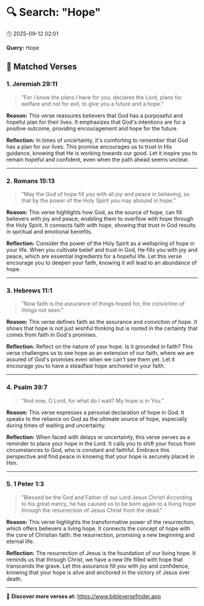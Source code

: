 # 🔍 Search: "Hope"
🕒 2025-09-12 02:01

**Query:** Hope

## 📖 Matched Verses

### 1. Jeremiah 29:11
> "For I know the plans I have for you, declares the Lord, plans for welfare and not for evil, to give you a future and a hope."

**Reason:** This verse reassures believers that God has a purposeful and hopeful plan for their lives. It emphasizes that God's intentions are for a positive outcome, providing encouragement and hope for the future.

**Reflection:** In times of uncertainty, it's comforting to remember that God has a plan for our lives. This promise encourages us to trust in His guidance, knowing that He is working towards our good. Let it inspire you to remain hopeful and confident, even when the path ahead seems unclear.

---

### 2. Romans 15:13
> "May the God of hope fill you with all joy and peace in believing, so that by the power of the Holy Spirit you may abound in hope."

**Reason:** This verse highlights how God, as the source of hope, can fill believers with joy and peace, enabling them to overflow with hope through the Holy Spirit. It connects faith with hope, showing that trust in God results in spiritual and emotional benefits.

**Reflection:** Consider the power of the Holy Spirit as a wellspring of hope in your life. When you cultivate belief and trust in God, He fills you with joy and peace, which are essential ingredients for a hopeful life. Let this verse encourage you to deepen your faith, knowing it will lead to an abundance of hope.

---

### 3. Hebrews 11:1
> "Now faith is the assurance of things hoped for, the conviction of things not seen."

**Reason:** This verse defines faith as the assurance and conviction of hope. It shows that hope is not just wishful thinking but is rooted in the certainty that comes from faith in God's promises.

**Reflection:** Reflect on the nature of your hope. Is it grounded in faith? This verse challenges us to see hope as an extension of our faith, where we are assured of God's promises even when we can't see them yet. Let it encourage you to have a steadfast hope anchored in your faith.

---

### 4. Psalm 39:7
> "And now, O Lord, for what do I wait? My hope is in You."

**Reason:** This verse expresses a personal declaration of hope in God. It speaks to the reliance on God as the ultimate source of hope, especially during times of waiting and uncertainty.

**Reflection:** When faced with delays or uncertainty, this verse serves as a reminder to place your hope in the Lord. It calls you to shift your focus from circumstances to God, who is constant and faithful. Embrace this perspective and find peace in knowing that your hope is securely placed in Him.

---

### 5. 1 Peter 1:3
> "Blessed be the God and Father of our Lord Jesus Christ! According to his great mercy, he has caused us to be born again to a living hope through the resurrection of Jesus Christ from the dead."

**Reason:** This verse highlights the transformative power of the resurrection, which offers believers a living hope. It connects the concept of hope with the core of Christian faith: the resurrection, promising a new beginning and eternal life.

**Reflection:** The resurrection of Jesus is the foundation of our living hope. It reminds us that through Christ, we have a new life filled with hope that transcends the grave. Let this assurance fill you with joy and confidence, knowing that your hope is alive and anchored in the victory of Jesus over death.

---

🔗 **Discover more verses at:** https://www.bibleversefinder.app
